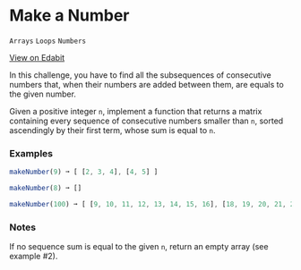 # Make a Number

`Arrays` `Loops` `Numbers`

[View on Edabit](https://edabit.com/challenge/AA5fY9AshyJkuPEMt)

In this challenge, you have to find all the subsequences of consecutive numbers that, when their numbers are added between them, are equals to the given number.

Given a positive integer `n`, implement a function that returns a matrix containing every sequence of consecutive numbers smaller than `n`, sorted ascendingly by their first term, whose sum is equal to `n`.

### Examples

```js
makeNumber(9) ➞ [ [2, 3, 4], [4, 5] ]

makeNumber(8) ➞ []

makeNumber(100) ➞ [ [9, 10, 11, 12, 13, 14, 15, 16], [18, 19, 20, 21, 22] ]
```

### Notes

If no sequence sum is equal to the given `n`, return an empty array (see example #2).
